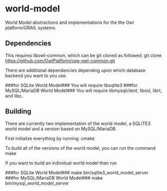 world-model
===========

  World Model abstractions and implementations for the the Owl platform/GRAIL systems.

Dependencies
------------

  This requires libowl-common, which can be git cloned as followed:
    git clone https://github.com/OwlPlatform/cpp-owl-common.git

  There are additional dependencies depending upon which database backend you want to you use.

###for SQLite World Model###
  You will require libsqlite3
###for MySQL/MariaDB World Model###
  You will require libmysqlclient, libssl, librt, and libz.

Building
--------

  There are currently two implementation of the world model, a SQLITE3 world
  model and a version based on MySQL/MariaDB.

  First initialize everything by running:
    cmake

  To build all of the versions of the world model, you can run the command
    make

  If you want to build an individual world model then run

###for SQLite World Model###
    make bin/sqlite3_world_model_server
###for MySQL/MariaDB World Model###
    make bin/mysql_world_model_server

